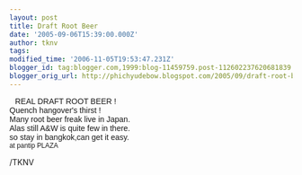 ```yaml
---
layout: post
title: Draft Root Beer
date: '2005-09-06T15:39:00.000Z'
author: tknv
tags: 
modified_time: '2006-11-05T19:53:47.231Z'
blogger_id: tag:blogger.com,1999:blog-11459759.post-112602237620681839
blogger_orig_url: http://phichyudebow.blogspot.com/2005/09/draft-root-beer.html
---
```


<a onblur="try {parent.deselectBloggerImageGracefully();} catch(e) {}" href="http://photos1.blogger.com/blogger/1063/931/1600/aw.jpg"><img style="margin: 0pt 10px 10px 0pt; float: left; cursor: pointer;" src="http://photos1.blogger.com/blogger/1063/931/400/aw.jpg" alt="" border="0" /></a><span style="font-family: arial;"><span style="font-family: arial;">REAL DRAFT ROOT BEER !</span><br /> <span style="font-family: arial;">Quench hangover's thirst !<br />Many root beer freak live in Japan.<br /></span></span><span style="font-family: arial;"><span style="font-family: arial;">Alas still A&W is quite few in there.</span></span><br /><span style="font-family: arial;"><span style="font-family: arial;">so stay in bangkok,can get it easy.<br /></span><span style="font-size:85%;">at pantip PLAZA</span><br /></span><div class="blogger-post-footer">/TKNV</div>